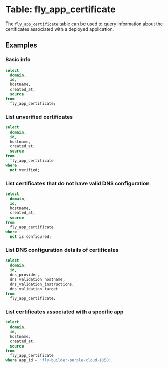 # Table: fly_app_certificate

The `fly_app_certificate` table can be used to query information about the certificates associated with a deployed application.

## Examples

### Basic info

```sql
select
  domain,
  id,
  hostname,
  created_at,
  source
from
  fly_app_certificate;
```

### List unverified certificates

```sql
select
  domain,
  id,
  hostname,
  created_at,
  source
from
  fly_app_certificate
where
  not verified;
```

### List certificates that do not have valid DNS configuration

```sql
select
  domain,
  id,
  hostname,
  created_at,
  source
from
  fly_app_certificate
where
  not is_configured;
```

### List DNS configuration details of certificates

```sql
select
  domain,
  id,
  dns_provider,
  dns_validation_hostname,
  dns_validation_instructions,
  dns_validation_target
from
  fly_app_certificate;
```

### List certificates associated with a specific app

```sql
select
  domain,
  id,
  hostname,
  created_at,
  source
from
  fly_app_certificate
where app_id = 'fly-builder-purple-cloud-1058';
```

